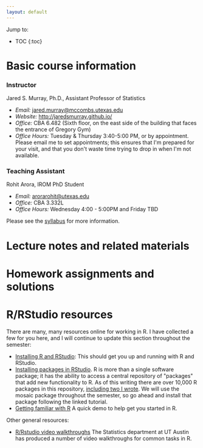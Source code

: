 ```yaml
---
layout: default
---
```


Jump to:

* TOC
{:toc}

# Basic course information

### Instructor
 Jared S. Murray, Ph.D., Assistant Professor of Statistics 

- *Email:* jared.murray@mccombs.utexas.edu
- *Website:* http://jaredsmurray.github.io/
- *Office:* CBA 6.482 (Sixth floor, on the east side of the building that faces the entrance of Gregory Gym)
- *Office Hours:* Tuesday & Thursday 3:40-5:00 PM, or by appointment. Please email me to set appointments; this ensures that I'm prepared for your visit, and that you don't waste time trying to drop in when I'm not available.

### Teaching Assistant 

Rohit Arora, IROM PhD Student

- *Email:* arorarohit@utexas.edu
- *Office:* CBA 3.332L
- *Office Hours:* Wednesday 4:00 - 5:00PM  and Friday TBD

Please see the [syllabus](files/syllabus.pdf) for more information.

# Lecture notes and related materials

# Homework assignments and solutions

# R/RStudio resources

There are many, many resources online for working in R. I have collected a few for you here, and I will continue to update this section throughout the semester:

- [Installing R and RStudio](https://github.com/jgscott/learnR/blob/master/basics/installing_R.md): This should get you up and running with R and RStudio.
- [Installing packages in RStudio](https://github.com/jgscott/learnR/blob/master/basics/installing_library.md). R is more than a single software package; it has the ability to access a central repository of "packages" that add new functionality to R. As of this writing there are over 10,000 R packages in this repository, [including two I wrote](https://jaredsmurray.github.io/software/). We will use the mosaic package throughout the semester, so go ahead and install that package following the linked tutorial.
- [Getting familiar with R](https://github.com/jgscott/learnR/blob/master/heights/heights.md) A quick demo to help get you started in R.

Other general resources:

- [R/Rstudio video walkthroughs](https://github.com/brianlukoff/sta371g/blob/master/r-help/getting-more-help.md) The Statistics department at UT Austin has produced a number of video walkthroughs for common tasks in R. 